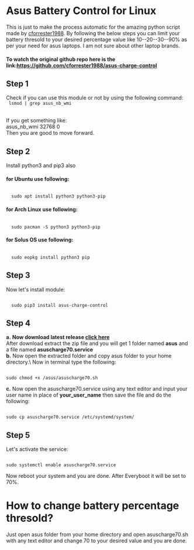 # Asus Battery Control for Linux
This is just to make the process automatic for the amazing python script made by [cforrester1988](https://github.com/cforrester1988). By following the below steps you can limit your battery thresold to your desired percentage value like 10--20--30--90% as per your need for asus laptops. I am not sure about other laptop brands.
#### To watch the original github repo here is the link:https://github.com/cforrester1988/asus-charge-control
## Step 1
Check if you can use this module or not by using the following command:\
<code>
lsmod | grep asus_nb_wmi\
</code>\
If you get something like:\
asus_nb_wmi 32768 0\
Then you are good to move forward.
## Step 2
Install python3 and pip3 also
#### for Ubuntu use following:
<code>
  sudo apt install python3 python3-pip
</code>

#### for Arch Linux use following:
<code>
  sudo pacman -S python3 python3-pip
</code>

#### for Solus OS use following:
<code>
  sudo eopkg install python3 pip
</code>

## Step 3
Now let's install module:

<code>
  sudo pip3 install asus-charge-control
</code>

## Step 4
**a.** **Now download latest release [click here](https://github.com/ATinyLearner/Asus_Battery_Charge_Limiter/archive/refs/heads/main.zip)**\
After download extract the zip file and you will get 1 folder named **asus** and a file named **asuscharge70.service**\
**b.** Now open the extracted folder and copy asus folder to your home directory.\ Now in terminal type the following:

<code>
sudo chmod +x /asus/asuscharge70.sh
</code>

**c.** Now open the asuscharge70.service using any text editor and input your user name in place of **your_user_name** then save the file and do the following:

<code>
sudo cp asuscharge70.service /etc/systemd/system/
</code>

## Step 5
Let's activate the service:

<code>
sudo systemctl enable asuscharge70.service
</code>

Now reboot your system and you are done. After Everyboot it will be set to 70%.

# How to change battery percentage thresold?
Just open asus folder from your home directory and open asuscharge70.sh with any text editor and change 70 to your desired value and you are done.
